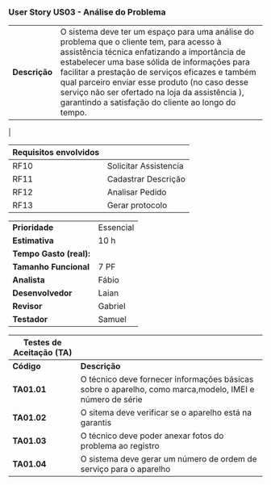 


### User Story US03 - Análise do Problema

|               |                                                                |
| ------------- | :------------------------------------------------------------- |
| **Descrição** | O sistema deve ter um espaço para  uma análise do problema que o cliente tem, para acesso à assistência técnica enfatizando a importância de estabelecer uma base sólida de informações para facilitar a prestação de serviços eficazes e também qual parceiro enviar esse produto (no caso desse serviço não ser ofertado na loja da assistência ), garantindo  a satisfação do cliente ao longo do tempo.

 |




| **Requisitos envolvidos** |                                                    |
| ------------- | :------------------------------------------------------------- |
| RF10          | Solicitar Assistencia |
| RF11          | Cadastrar Descrição|
| RF12          | Analisar Pedido    |
| RF13          | Gerar protocolo |


|                           |                                     |
| ------------------------- | ----------------------------------- | 
| **Prioridade**            | Essencial                           | 
| **Estimativa**            | 10 h                                | 
| **Tempo Gasto (real):**   |                                     | 
| **Tamanho Funcional**     | 7 PF                                | 
| **Analista**              | Fábio                               | 
| **Desenvolvedor**         | Laian                               | 
| **Revisor**               | Gabriel                             | 
| **Testador**              | Samuel                              | 


| Testes de Aceitação (TA) |  |
| ----------- | --------- |
| **Código**      | **Descrição** |
| **TA01.01** | O técnico deve fornecer informações básicas sobre o aparelho, como marca,modelo, IMEI e número de série                                                                            |
| **TA01.02** | O sitema deve verificar se o aparelho está na garantis              |
| **TA01.03** | O técnico deve poder anexar fotos do problema ao registro           |
| **TA01.04** | O sistema deve gerar um número de ordem de serviço para o aparelho  |


